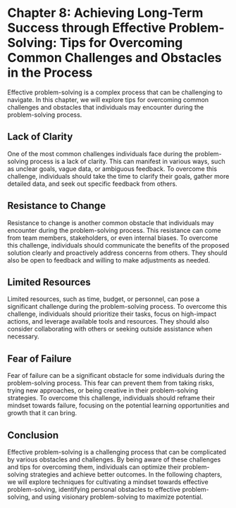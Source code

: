 Chapter 8: Achieving Long-Term Success through Effective Problem-Solving: Tips for Overcoming Common Challenges and Obstacles in the Process
============================================================================================================================================

Effective problem-solving is a complex process that can be challenging to navigate. In this chapter, we will explore tips for overcoming common challenges and obstacles that individuals may encounter during the problem-solving process.

Lack of Clarity
---------------

One of the most common challenges individuals face during the problem-solving process is a lack of clarity. This can manifest in various ways, such as unclear goals, vague data, or ambiguous feedback. To overcome this challenge, individuals should take the time to clarify their goals, gather more detailed data, and seek out specific feedback from others.

Resistance to Change
--------------------

Resistance to change is another common obstacle that individuals may encounter during the problem-solving process. This resistance can come from team members, stakeholders, or even internal biases. To overcome this challenge, individuals should communicate the benefits of the proposed solution clearly and proactively address concerns from others. They should also be open to feedback and willing to make adjustments as needed.

Limited Resources
-----------------

Limited resources, such as time, budget, or personnel, can pose a significant challenge during the problem-solving process. To overcome this challenge, individuals should prioritize their tasks, focus on high-impact actions, and leverage available tools and resources. They should also consider collaborating with others or seeking outside assistance when necessary.

Fear of Failure
---------------

Fear of failure can be a significant obstacle for some individuals during the problem-solving process. This fear can prevent them from taking risks, trying new approaches, or being creative in their problem-solving strategies. To overcome this challenge, individuals should reframe their mindset towards failure, focusing on the potential learning opportunities and growth that it can bring.

Conclusion
----------

Effective problem-solving is a challenging process that can be complicated by various obstacles and challenges. By being aware of these challenges and tips for overcoming them, individuals can optimize their problem-solving strategies and achieve better outcomes. In the following chapters, we will explore techniques for cultivating a mindset towards effective problem-solving, identifying personal obstacles to effective problem-solving, and using visionary problem-solving to maximize potential.
